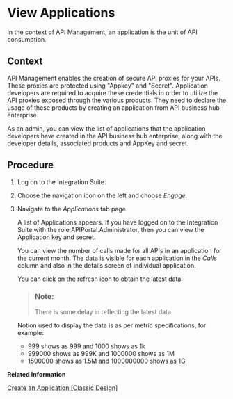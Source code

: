 <!-- loiofeac3687b4d842cb903bdbd9e13ace54 -->

# View Applications

In the context of API Management, an application is the unit of API consumption.



## Context

API Management enables the creation of secure API proxies for your APIs. These proxies are protected using "Appkey" and "Secret". Application developers are required to acquire these credentials in order to utilize the API proxies exposed through the various products. They need to declare the usage of these products by creating an application from API business hub enterprise.

As an admin, you can view the list of applications that the application developers have created in the API business hub enterprise, along with the developer details, associated products and AppKey and secret.



## Procedure

1.  Log on to the Integration Suite.

2.  Choose the navigation icon on the left and choose *Engage*.

3.  Navigate to the *Applications* tab page.

    A list of Applications appears. If you have logged on to the Integration Suite with the role APIPortal.Administrator, then you can view the Application key and secret.

    You can view the number of calls made for all APIs in an application for the current month. The data is visible for each application in the *Calls* column and also in the details screen of individual application.

    You can click on the refresh icon to obtain the latest data.

    > ### Note:  
    > There is some delay in reflecting the latest data.

    Notion used to display the data is as per metric specifications, for example:

    -   999 shows as 999 and 1000 shows as 1k
    -   999000 shows as 999K and 1000000 shows as 1M
    -   1500000 shows as 1.5M and 1000000000 shows as 1G


**Related Information**  


[Create an Application \[Classic Design\]](create-an-application-classic-design-7b4e71b.md "Create an Application to consume the required APIs.")

